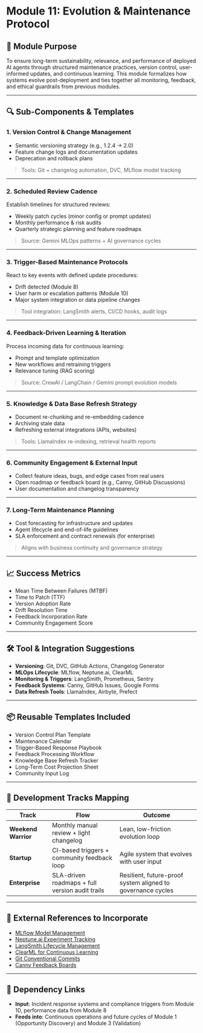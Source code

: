 
# Module 11: Evolution & Maintenance Protocol

## 🧱 Module Purpose
To ensure long-term sustainability, relevance, and performance of deployed AI agents through structured maintenance practices, version control, user-informed updates, and continuous learning. This module formalizes how systems evolve post-deployment and ties together all monitoring, feedback, and ethical guardrails from previous modules.

---

## 🔍 Sub-Components & Templates

### 1. Version Control & Change Management
- Semantic versioning strategy (e.g., 1.2.4 → 2.0)
- Feature change logs and documentation updates
- Deprecation and rollback plans

> Tools: Git + changelog automation, DVC, MLflow model tracking

---

### 2. Scheduled Review Cadence
Establish timelines for structured reviews:
- Weekly patch cycles (minor config or prompt updates)
- Monthly performance & risk audits
- Quarterly strategic planning and feature roadmaps

> Source: Gemini MLOps patterns + AI governance cycles

---

### 3. Trigger-Based Maintenance Protocols
React to key events with defined update procedures:
- Drift detected (Module 8)
- User harm or escalation patterns (Module 10)
- Major system integration or data pipeline changes

> Tool integration: LangSmith alerts, CI/CD hooks, audit logs

---

### 4. Feedback-Driven Learning & Iteration
Process incoming data for continuous learning:
- Prompt and template optimization
- New workflows and retraining triggers
- Relevance tuning (RAG scoring)

> Source: CrewAI / LangChain / Gemini prompt evolution models

---

### 5. Knowledge & Data Base Refresh Strategy
- Document re-chunking and re-embedding cadence
- Archiving stale data
- Refreshing external integrations (APIs, websites)

> Tools: LlamaIndex re-indexing, retrieval health reports

---

### 6. Community Engagement & External Input
- Collect feature ideas, bugs, and edge cases from real users
- Open roadmap or feedback board (e.g., Canny, GitHub Discussions)
- User documentation and changelog transparency

---

### 7. Long-Term Maintenance Planning
- Cost forecasting for infrastructure and updates
- Agent lifecycle and end-of-life guidelines
- SLA enforcement and contract renewals (for enterprise)

> Aligns with business continuity and governance strategy

---

## 📈 Success Metrics

- Mean Time Between Failures (MTBF)
- Time to Patch (TTF)
- Version Adoption Rate
- Drift Resolution Time
- Feedback Incorporation Rate
- Community Engagement Score

---

## 🛠 Tool & Integration Suggestions

- **Versioning**: Git, DVC, GitHub Actions, Changelog Generator
- **MLOps Lifecycle**: MLflow, Neptune.ai, ClearML
- **Monitoring & Triggers**: LangSmith, Prometheus, Sentry
- **Feedback Systems**: Canny, GitHub Issues, Google Forms
- **Data Refresh Tools**: LlamaIndex, Airbyte, Prefect

---

## 📦 Reusable Templates Included

- Version Control Plan Template
- Maintenance Calendar
- Trigger-Based Response Playbook
- Feedback Processing Workflow
- Knowledge Base Refresh Tracker
- Long-Term Cost Projection Sheet
- Community Input Log

---

## 🔄 Development Tracks Mapping

| Track | Flow | Outcome |
|-------|------|---------|
| **Weekend Warrior** | Monthly manual review + light changelog | Lean, low-friction evolution loop |
| **Startup** | CI-based triggers + community feedback loop | Agile system that evolves with user input |
| **Enterprise** | SLA-driven roadmaps + full version audit trails | Resilient, future-proof system aligned to governance cycles |

---

## 🔗 External References to Incorporate

- [MLflow Model Management](https://mlflow.org/docs/latest/model-registry.html)
- [Neptune.ai Experiment Tracking](https://neptune.ai/)
- [LangSmith Lifecycle Management](https://smith.langchain.com/)
- [ClearML for Continuous Learning](https://clear.ml/)
- [Git Conventional Commits](https://www.conventionalcommits.org/en/v1.0.0/)
- [Canny Feedback Boards](https://canny.io/)

---

## 🔁 Dependency Links

- **Input**: Incident response systems and compliance triggers from Module 10, performance data from Module 8
- **Feeds into**: Continuous operations and future cycles of Module 1 (Opportunity Discovery) and Module 3 (Validation)

